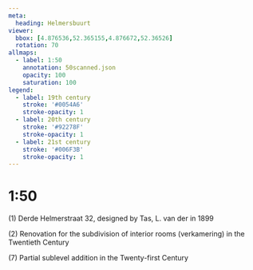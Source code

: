 ```yaml
---
meta:
  heading: Helmersbuurt
viewer:
  bbox: [4.876536,52.365155,4.876672,52.36526]
  rotation: 70
allmaps:
  - label: 1:50
    annotation: 50scanned.json
    opacity: 100
    saturation: 100
legend:
  - label: 19th century
    stroke: '#0054A6'
    stroke-opacity: 1
  - label: 20th century
    stroke: '#92278F'
    stroke-opacity: 1
  - label: 21st century
    stroke: '#006F3B'
    stroke-opacity: 1
---
```

# 1:50

(1) Derde Helmerstraat 32, designed by Tas, L. van der in 1899

(2) Renovation for the subdivision of interior rooms (verkamering) in the Twentieth Century

(7) Partial sublevel addition in the Twenty-first Century